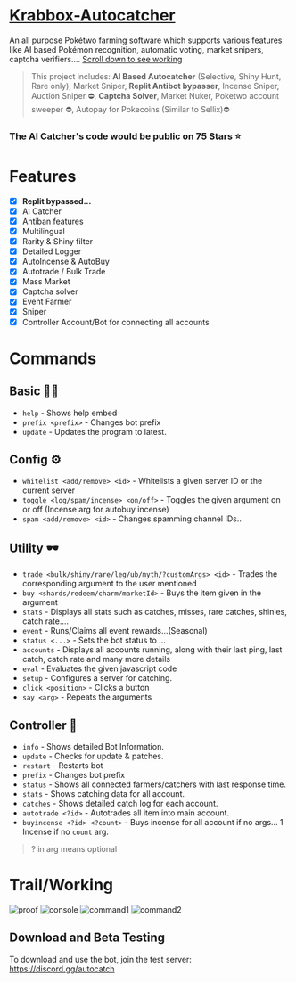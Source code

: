 # [Krabbox-Autocatcher](https://discord.gg/autocatch)
An all purpose Pokétwo farming software which supports various features like AI based Pokémon recognition, automatic voting, market snipers, captcha verifiers.... [Scroll down to see working](#trailworking)

> This project includes: **AI Based Autocatcher** (Selective, Shiny Hunt, Rare only), Market Sniper, **Replit Antibot bypasser**, Incense Sniper, Auction Sniper ⛔, **Captcha Solver**, Market Nuker, Poketwo account sweeper ⛔, Autopay for Pokecoins (Similar to Sellix)⛔
> 
### The AI Catcher's code would be public on 75 Stars ⭐
# Features
- [x] **Replit bypassed...**
- [x] AI Catcher
- [x] Antiban features
- [x] Multilingual
- [x] Rarity & Shiny filter
- [x] Detailed Logger
- [x] AutoIncense & AutoBuy
- [x] Autotrade / Bulk Trade
- [x] Mass Market
- [x] Captcha solver
- [x] Event Farmer
- [x] Sniper
- [x] Controller Account/Bot for connecting all accounts

# Commands

## Basic 🐱‍🏍
- `help` - Shows help embed
- `prefix <prefix>` - Changes bot prefix
- `update` - Updates the program to latest.
## Config ⚙
- `whitelist <add/remove> <id>` - Whitelists a given server ID or the current server
- `toggle <log/spam/incense> <on/off>` - Toggles the given argument on or off (Incense arg for autobuy incense)
- `spam <add/remove> <id>` - Changes spamming channel IDs..
## Utility 🕶
- `trade <bulk/shiny/rare/leg/ub/myth/?customArgs> <id>` - Trades the corresponding argument to the user mentioned
- `buy <shards/redeem/charm/marketId>` - Buys the item given in the argument
- `stats` - Displays all stats such as catches, misses, rare catches, shinies, catch rate....
- `event` - Runs/Claims all event rewards...(Seasonal)
- `status <...>` - Sets the bot status to ...
- `accounts` - Displays all accounts running, along with their last ping, last catch, catch rate and many more details
- `eval` - Evaluates the given javascript code
- `setup` - Configures a server for catching.
- `click <position>` - Clicks a button
- `say <arg>` - Repeats the arguments
## Controller 🧧
- `info` - Shows detailed Bot Information.
- `update` - Checks for update & patches.
- `restart` - Restarts bot
- `prefix` - Changes bot prefix
- `status` - Shows all connected farmers/catchers with last response time.
- `stats` - Shows catching data for all account.
- `catches` - Shows detailed catch log for each account.
- `autotrade <?id>` - Autotrades all item into main account.
- `buyincense <?id> <?count>` - Buys incense for all account if no args... 1 Incense if no `count` arg.

> ? in arg means optional


# Trail/Working
![proof](krabbox.gif)
![console](https://cdn.discordapp.com/attachments/1182399914446160002/1187761314957901864/image.png?ex=65980fed&is=65859aed&hm=0495014a1d0ff407271165bc6136af28b1c5c566054ef6ebe9cbba111de2e568&)
![command1](https://cdn.discordapp.com/attachments/1186978408706609193/1187780314668466227/image.png?ex=6598219e&is=6585ac9e&hm=34d00440599e6ab071793ca163c744408237a120dfa1cc15e300bcaa34ab3e17&)
![command2](https://cdn.discordapp.com/attachments/1186978408706609193/1187780275841810534/image.png?ex=65982195&is=6585ac95&hm=a59cdf1477c56af84fa9c3f9d88ce5eccff1d6d7b0c0723eff0d5ac4f87ae603&)
## Download and Beta Testing

To download and use the bot, join the test server: https://discord.gg/autocatch
